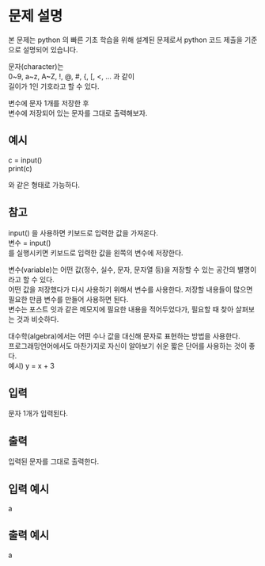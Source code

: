 # 문제 설명

본 문제는 python 의 빠른 기초 학습을 위해 설계된 문제로서 python 코드 제출을 기준으로 설명되어 있습니다.

문자(character)는  
0~9, a~z, A~Z, !, @, #, {, [, <, ... 과 같이  
길이가 1인 기호라고 할 수 있다.

변수에 문자 1개를 저장한 후  
변수에 저장되어 있는 문자를 그대로 출력해보자.

## 예시

c = input()  
print(c)

와 같은 형태로 가능하다.

## 참고

input() 을 사용하면 키보드로 입력한 값을 가져온다.  
변수 = input()  
를 실행시키면 키보드로 입력한 값을 왼쪽의 변수에 저장한다.

변수(variable)는 어떤 값(정수, 실수, 문자, 문자열 등)을 저장할 수 있는 공간의 별명이라고 할 수 있다.  
어떤 값을 저장했다가 다시 사용하기 위해서 변수를 사용한다. 저장할 내용들이 많으면 필요한 만큼 변수를 만들어 사용하면 된다.  
변수는 포스트 잇과 같은 메모지에 필요한 내용을 적어두었다가, 필요할 때 찾아 살펴보는 것과 비슷하다.

대수학(algebra)에서는 어떤 수나 값을 대신해 문자로 표현하는 방법을 사용한다.  
프로그래밍언어에서도 마찬가지로 자신이 알아보기 쉬운 짧은 단어를 사용하는 것이 좋다.  
예시) y = x + 3

## 입력

문자 1개가 입력된다.

## 출력

입력된 문자를 그대로 출력한다.

## 입력 예시

a

## 출력 예시

a
